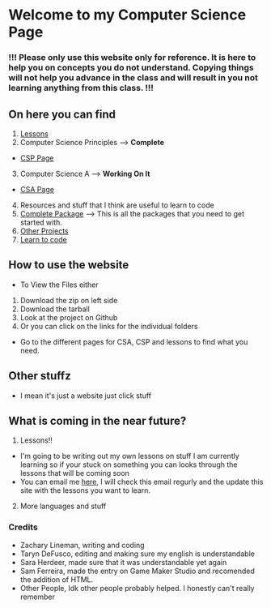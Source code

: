 # Welcome to my Computer Science Page
### !!! Please only use this website only for reference. It is here to help you on concepts you do not understand. Copying things will not help you advance in the class and will result in you not learning anything from this class. !!!

## On here you can find
1. [Lessons](./Pages/lessonsPage)
2. Computer Science Principles --> **Complete**
- [CSP Page](./Pages/CSP)
3. Computer Science A --> **Working On It**
- [CSA Page](./Pages/CSA)
4. Resources and stuff that I think are useful to learn to code
5. [Complete Package](https://github.com/Zxtreme03/ComputerScience/releases/tag/1.0.0) --> This is all the packages that you need to get started with.
6. [Other Projects](./Pages/projects)
7. [Learn to code](./Pages/CODING)

## How to use the website
- To View the Files either 
1. Download the zip on left side
2. Download the tarball
3. Look at the project on Github
4. Or you can click on the links for the individual folders
- Go to the different pages for CSA, CSP and lessons to find what you need.

## Other stuffz
- I mean it's just a website just click stuff

## What is coming in the near future?
1. Lessons!!
- I'm going to be writing out my own lessons on stuff I am currently learning so if your stuck on something you can looks through the lessons that will be coming soon
- You can email me [here](mailto:zachary.lineman0@gmail.com), I will check this email regurly and the update this site with the lessons you want to learn.
2. More languages and stuff

### Credits
- Zachary Lineman, writing and coding
- Taryn DeFusco, editing and making sure my english is understandable
- Sara Herdeer, made sure that it was understandable yet again
- Sam Ferreira, made the entry on Game Maker Studio and recomended the addition of HTML.
- Other People, Idk other people probably helped. I honestly can't really remember
